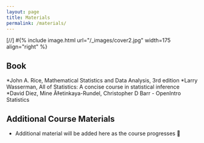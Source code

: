 ```yaml
---
layout: page
title: Materials
permalink: /materials/
---
```


[//] #{% include image.html url="/_images/cover2.jpg" width=175 align="right" %}

## Book

*John A. Rice, Mathematical Statistics and Data
Analysis, 3rd edition 
*Larry Wasserman, All of Statistics: A concise course
in statistical inference
*David Diez, Mine Ã‡etinkaya-Rundel, Christopher D
Barr - OpenIntro Statistics

## Additional Course Materials

* Additional material will be added here as the course progresses 💯
